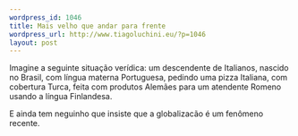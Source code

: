 ```yaml
--- 
wordpress_id: 1046
title: Mais velho que andar para frente
wordpress_url: http://www.tiagoluchini.eu/?p=1046
layout: post
---
```

Imagine a seguinte situação verídica: um descendente de Italianos, nascido no Brasil, com língua materna Portuguesa, pedindo uma pizza Italiana, com cobertura Turca, feita com produtos Alemães para um atendente Romeno usando a língua Finlandesa.

E ainda tem neguinho que insiste que a globalizacão é um fenômeno recente.
